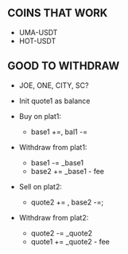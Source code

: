 
## COINS THAT WORK
- UMA-USDT
- HOT-USDT

## GOOD TO WITHDRAW
- JOE, ONE, CITY, SC?

- Init quote1 as balance
- Buy on plat1:
    - base1 +=, bal1 -=
- Withdraw from plat1:
    - base1 -= _base1
    - base2 += _base1 - fee

- Sell on plat2:
    - quote2 += , base2 -=;

- Withdraw from plat2:
    - quote2 -= _quote2
    - quote1 += _quote2 - fee
